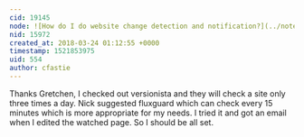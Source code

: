 ```yaml
---
cid: 19145
node: ![How do I do website change detection and notification?](../notes/cfastie/03-18-2018/how-do-i-do-website-change-detection-and-notification)
nid: 15972
created_at: 2018-03-24 01:12:55 +0000
timestamp: 1521853975
uid: 554
author: cfastie
---
```


Thanks Gretchen, I checked out versionista and they will check a site only three times a day. Nick suggested fluxguard which can check every 15 minutes which is more appropriate for my needs. I tried it and got an email when I edited the watched page. So I should be all set.